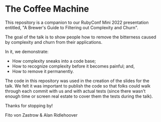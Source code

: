 # The Coffee Machine

This repository is a companion to our RubyConf Mini 2022 presentation entitled, "A Brewer's Guide to Filtering out Complexity and Churn".

The goal of the talk is to show people how to remove the bitterness caused by complexity and churn from their applications.

In it, we demonstrate:

* How complexity sneaks into a code base;
* How to recognize complexity before it becomes painful; and, 
* How to remove it permanently.

The code in this repository was used in the creation of the slides for the talk. We felt it was important to publish the code so that folks 
could walk through each commit with us and with actual tests (since there wasn't enough time or screen real estate to cover them the tests 
during the talk).

Thanks for stopping by!

Fito von Zastrow & Alan Ridlehoover
